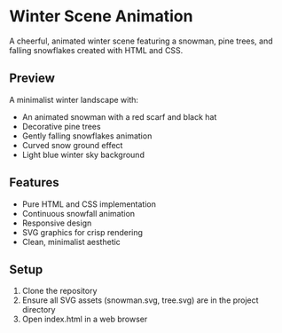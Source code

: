 # Winter Scene Animation

A cheerful, animated winter scene featuring a snowman, pine trees, and falling snowflakes created with HTML and CSS.

## Preview
A minimalist winter landscape with:
- An animated snowman with a red scarf and black hat
- Decorative pine trees
- Gently falling snowflakes animation
- Curved snow ground effect
- Light blue winter sky background

## Features
- Pure HTML and CSS implementation
- Continuous snowfall animation
- Responsive design
- SVG graphics for crisp rendering
- Clean, minimalist aesthetic

## Setup
1. Clone the repository
2. Ensure all SVG assets (snowman.svg, tree.svg) are in the project directory
3. Open index.html in a web browser